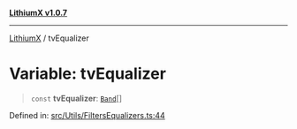 [**LithiumX v1.0.7**](README.md)

***

[LithiumX](globals.md) / tvEqualizer

# Variable: tvEqualizer

> `const` **tvEqualizer**: [`Band`](interfaces\Band.md)[]

Defined in: [src/Utils/FiltersEqualizers.ts:44](https://github.com/anantix-network/LithiumX/blob/720bc1bb802e250a8740a01a0f217198cffacb28/src/Utils/FiltersEqualizers.ts#L44)
